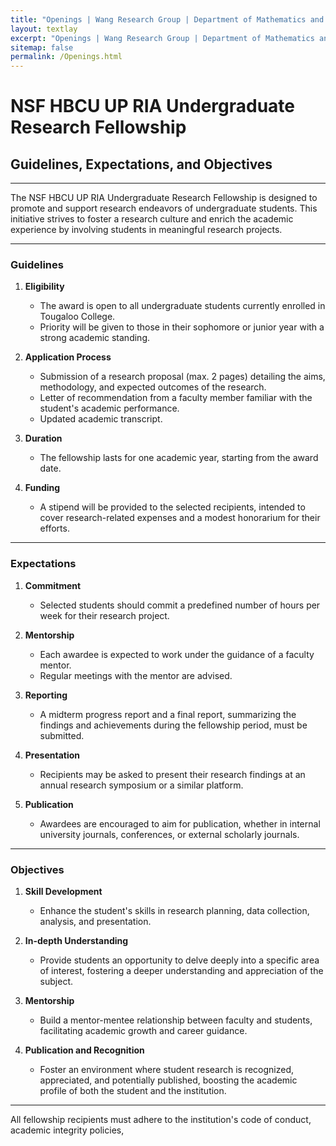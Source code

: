 ```yaml
---
title: "Openings | Wang Research Group | Department of Mathematics and Computer Science at Tougaloo College"
layout: textlay
excerpt: "Openings | Wang Research Group | Department of Mathematics and Computer Science at Tougaloo College"
sitemap: false
permalink: /Openings.html
---
```


# **NSF HBCU UP RIA Undergraduate Research Fellowship**
## Guidelines, Expectations, and Objectives

---

The NSF HBCU UP RIA Undergraduate Research Fellowship is designed to promote and support research endeavors of undergraduate students. This initiative strives to foster a research culture and enrich the academic experience by involving students in meaningful research projects.

---

### **Guidelines**

1. **Eligibility**
   - The award is open to all undergraduate students currently enrolled in Tougaloo College.
   - Priority will be given to those in their sophomore or junior year with a strong academic standing.

2. **Application Process**
   - Submission of a research proposal (max. 2 pages) detailing the aims, methodology, and expected outcomes of the research.
   - Letter of recommendation from a faculty member familiar with the student's academic performance.
   - Updated academic transcript.

3. **Duration**
   - The fellowship lasts for one academic year, starting from the award date.

4. **Funding**
   - A stipend will be provided to the selected recipients, intended to cover research-related expenses and a modest honorarium for their efforts.

---

### **Expectations**

1. **Commitment**
   - Selected students should commit a predefined number of hours per week for their research project.

2. **Mentorship**
   - Each awardee is expected to work under the guidance of a faculty mentor.
   - Regular meetings with the mentor are advised.

3. **Reporting**
   - A midterm progress report and a final report, summarizing the findings and achievements during the fellowship period, must be submitted.

4. **Presentation**
   - Recipients may be asked to present their research findings at an annual research symposium or a similar platform.

5. **Publication**
   - Awardees are encouraged to aim for publication, whether in internal university journals, conferences, or external scholarly journals.

---

### **Objectives**

1. **Skill Development**
   - Enhance the student's skills in research planning, data collection, analysis, and presentation.

2. **In-depth Understanding**
   - Provide students an opportunity to delve deeply into a specific area of interest, fostering a deeper understanding and appreciation of the subject.

3. **Mentorship**
   - Build a mentor-mentee relationship between faculty and students, facilitating academic growth and career guidance.

4. **Publication and Recognition**
   - Foster an environment where student research is recognized, appreciated, and potentially published, boosting the academic profile of both the student and the institution.

---

All fellowship recipients must adhere to the institution's code of conduct, academic integrity policies,

